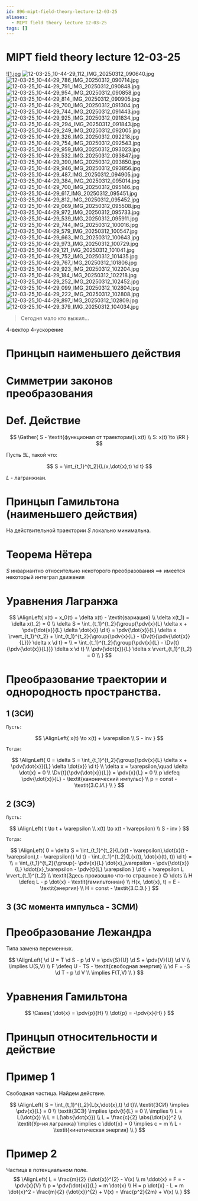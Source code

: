 ```yaml
---
id: 896-mipt-field-theory-lecture-12-03-25
aliases:
  - MIPT field theory lecture 12-03-25
tags: []
---
```


# MIPT field theory lecture 12-03-25

![[1.jpg](assets/imgs/12-03-25_10-44-29_424_IMG_20250312_090626.jpg)
![12-03-25_10-44-29_112_IMG_20250312_090640.jpg](assets/imgs/12-03-25_10-44-29_112_IMG_20250312_090640.jpg)
![12-03-25_10-44-29_786_IMG_20250312_090714.jpg](assets/imgs/12-03-25_10-44-29_786_IMG_20250312_090714.jpg)
![12-03-25_10-44-29_791_IMG_20250312_090848.jpg](assets/imgs/12-03-25_10-44-29_791_IMG_20250312_090848.jpg)
![12-03-25_10-44-29_954_IMG_20250312_090858.jpg](assets/imgs/12-03-25_10-44-29_954_IMG_20250312_090858.jpg)
![12-03-25_10-44-29_814_IMG_20250312_090905.jpg](assets/imgs/12-03-25_10-44-29_814_IMG_20250312_090905.jpg)
![12-03-25_10-44-29_700_IMG_20250312_091304.jpg](assets/imgs/12-03-25_10-44-29_700_IMG_20250312_091304.jpg)
![12-03-25_10-44-29_744_IMG_20250312_091443.jpg](assets/imgs/12-03-25_10-44-29_744_IMG_20250312_091443.jpg)
![12-03-25_10-44-29_925_IMG_20250312_091834.jpg](assets/imgs/12-03-25_10-44-29_925_IMG_20250312_091834.jpg)
![12-03-25_10-44-29_294_IMG_20250312_091843.jpg](assets/imgs/12-03-25_10-44-29_294_IMG_20250312_091843.jpg)
![12-03-25_10-44-29_249_IMG_20250312_092005.jpg](assets/imgs/12-03-25_10-44-29_249_IMG_20250312_092005.jpg)
![12-03-25_10-44-29_326_IMG_20250312_092218.jpg](assets/imgs/12-03-25_10-44-29_326_IMG_20250312_092218.jpg)
![12-03-25_10-44-29_754_IMG_20250312_092543.jpg](assets/imgs/12-03-25_10-44-29_754_IMG_20250312_092543.jpg)
![12-03-25_10-44-29_959_IMG_20250312_093023.jpg](assets/imgs/12-03-25_10-44-29_959_IMG_20250312_093023.jpg)
![12-03-25_10-44-29_532_IMG_20250312_093847.jpg](assets/imgs/12-03-25_10-44-29_532_IMG_20250312_093847.jpg)
![12-03-25_10-44-29_390_IMG_20250312_093850.jpg](assets/imgs/12-03-25_10-44-29_390_IMG_20250312_093850.jpg)
![12-03-25_10-44-29_946_IMG_20250312_093856.jpg](assets/imgs/12-03-25_10-44-29_946_IMG_20250312_093856.jpg)
![12-03-25_10-44-29_487_IMG_20250312_094905.jpg](assets/imgs/12-03-25_10-44-29_487_IMG_20250312_094905.jpg)
![12-03-25_10-44-29_384_IMG_20250312_095014.jpg](assets/imgs/12-03-25_10-44-29_384_IMG_20250312_095014.jpg)
![12-03-25_10-44-29_700_IMG_20250312_095146.jpg](assets/imgs/12-03-25_10-44-29_700_IMG_20250312_095146.jpg)
![12-03-25_10-44-29_617_IMG_20250312_095451.jpg](assets/imgs/12-03-25_10-44-29_617_IMG_20250312_095451.jpg)
![12-03-25_10-44-29_812_IMG_20250312_095452.jpg](assets/imgs/12-03-25_10-44-29_812_IMG_20250312_095452.jpg)
![12-03-25_10-44-29_069_IMG_20250312_095508.jpg](assets/imgs/12-03-25_10-44-29_069_IMG_20250312_095508.jpg)
![12-03-25_10-44-29_972_IMG_20250312_095733.jpg](assets/imgs/12-03-25_10-44-29_972_IMG_20250312_095733.jpg)
![12-03-25_10-44-29_539_IMG_20250312_095911.jpg](assets/imgs/12-03-25_10-44-29_539_IMG_20250312_095911.jpg)
![12-03-25_10-44-29_744_IMG_20250312_100016.jpg](assets/imgs/12-03-25_10-44-29_744_IMG_20250312_100016.jpg)
![12-03-25_10-44-29_579_IMG_20250312_100547.jpg](assets/imgs/12-03-25_10-44-29_579_IMG_20250312_100547.jpg)
![12-03-25_10-44-29_663_IMG_20250312_100643.jpg](assets/imgs/12-03-25_10-44-29_663_IMG_20250312_100643.jpg)
![12-03-25_10-44-29_973_IMG_20250312_100729.jpg](assets/imgs/12-03-25_10-44-29_973_IMG_20250312_100729.jpg)
![12-03-25_10-44-29_121_IMG_20250312_101041.jpg](assets/imgs/12-03-25_10-44-29_121_IMG_20250312_101041.jpg)
![12-03-25_10-44-29_752_IMG_20250312_101435.jpg](assets/imgs/12-03-25_10-44-29_752_IMG_20250312_101435.jpg)
![12-03-25_10-44-29_767_IMG_20250312_101806.jpg](assets/imgs/12-03-25_10-44-29_767_IMG_20250312_101806.jpg)
![12-03-25_10-44-29_923_IMG_20250312_102204.jpg](assets/imgs/12-03-25_10-44-29_923_IMG_20250312_102204.jpg)
![12-03-25_10-44-29_184_IMG_20250312_102218.jpg](assets/imgs/12-03-25_10-44-29_184_IMG_20250312_102218.jpg)
![12-03-25_10-44-29_252_IMG_20250312_102452.jpg](assets/imgs/12-03-25_10-44-29_252_IMG_20250312_102452.jpg)
![12-03-25_10-44-29_099_IMG_20250312_102804.jpg](assets/imgs/12-03-25_10-44-29_099_IMG_20250312_102804.jpg)
![12-03-25_10-44-29_222_IMG_20250312_102808.jpg](assets/imgs/12-03-25_10-44-29_222_IMG_20250312_102808.jpg)
![12-03-25_10-44-29_897_IMG_20250312_102809.jpg](assets/imgs/12-03-25_10-44-29_897_IMG_20250312_102809.jpg)
![12-03-25_10-44-29_379_IMG_20250312_104034.jpg](assets/imgs/12-03-25_10-44-29_379_IMG_20250312_104034.jpg)


> Сегодня мало кто выжил...

4-вектор
4-ускорение

# Принцып наименьшего действия

# Симметрии законов преобразования

# Def. Действие

$$
\Gather{
S - \textit{функционал от траектории}\ x(t) \\
S: x(t) \to \RR
}
$$

Пусть $\exists L$, такой что:

$$
S = \int_{t_1}^{t_2}{L(x,\dot{x},t) \d t}
$$

$L$ - лагранжиан.

# Принцып Гамильтона (наименьшего действия)

На действительной траектории $S$ локально минимальна.

# Теорема Нётера

$S$ инвариантно относительно некоторого преобразования
$\implies$
имеется некоторый интеграл движения

# Уравнения Лагранжа

$$
\AlignLeft{
x(t) = x_0(t) + \delta x(t) - \textit{вариация} \\
\delta x(t_1) = \delta x(t_2) = 0 \\
\delta S = \int_{t_1}^{t_2}{\group{\pdv{x}{L} \delta x + \pdv{\dot{x}}{L} \delta \dot{x}} \d t} =
\pdv{\dot{x}}{L} \delta x \rvert_{t_1}^{t_2} +
\int_{t_1}^{t_2}{\group{\pdv{x}{L} - \Dv{t}{\pdv{\dot{x}}{L}}} \delta x \d t} = \\
= \int_{t_1}^{t_2}{\group{\pdv{x}{L} - \Dv{t}{\pdv{\dot{x}}{L}}} \delta x \d t} \\
\pdv{\dot{x}}{L} \delta x \rvert_{t_1}^{t_2} = 0 \\
}
$$

# Преобразование траектории и однородность пространства.

## 1 (ЗСИ)

`Пусть:`

$$
\AlignLeft{
x(t) \to x(t) + \varepsilon \\
S - inv
}
$$

`Тогда:`

$$
\AlignLeft{
0 = \delta S =
\int_{t_1}^{t_2}{\group{\pdv{x}{L} \delta x + \pdv{\dot{x}}{L} \delta \dot{x}} \d t} \\
\delta x = \varepsilon,\quad \delta \dot{x} = 0 \\
\Dv{t}{\pdv{\dot{x}}{L}} = \pdv{x}{L} = 0 \\
p \defeq \pdv{\dot{x}}{L} - \textit{канонический импульс} \\
p = const - \textit{З.С.И.} \\
}
$$

## 2 (ЗСЭ)

`Пусть:`

$$
\AlignLeft{
t \to t + \varepsilon \\
x(t) \to x(t - \varepsilon) \\
S - inv
}
$$

`Тогда:`

$$
\AlignLeft{
0 = \delta S =
\int_{t_1}^{t_2}{L(x(t - \varepsilon),\dot{x}(t - \varepsilon),t - \varepsilon)) \d t} -
\int_{t_1}^{t_2}{L(x(t), \dot{x}(t), t)) \d t}
= \\
= \int_{t_1}^{t_2}{\group{-
\pdv{x}{L} \dot{x}_\varepsilon -
\pdv{\dot{x}}{L} \ddot{x}_\varepsilon -
\pdv{t}{L} \varepsilon
} \d t} +
\varepsilon L \rvert_{t_1}^{t_2}
\\
\textit{Здесь произошло что-то страшное } 🙃 \dots
\\
H \defeq L - p \dot{x} - \textit{гамильтониан} \\
H(x, \dot{x}, t) = E - \textit{энергия} \\
H = const - \textit{З.С.Э.}
}
$$

## 3 (ЗС момента импульса - ЗСМИ)

# Преобразование Лежандра

Типа замена переменных.

$$
\AlignLeft{
\d U = T \d S - p \d V = \pdv{S}{U} \d S + \pdv{V}{U} \d V \\
\implies U(S,V) \\
F \defeq U - TS - \textit{свободная энергия} \\
\d F = -S \d T - p \d V \\
\implies F(T,V) \\
}
$$

# Уравнения Гамильтона

$$
\Cases{
\dot{x} = \pdv{p}{H} \\
\dot{p} = -\pdv{x}{H}
}
$$

# Принцып относительности и действие

# Пример 1

Свободная частица.
Найдем действие.

$$
\AlignLeft{
S = \int_{t_1}^{t_2}{L(x,\dot{x},t) \d t}\\
\textit{ЗСИ} \implies \pdv{x}{L} = 0 \\
\textit{ЗСЭ} \implies \pdv{t}{L} = 0 \\
\implies \\
L = L(\dot{x}) \\
L = L(\abs{\dot{x}}) \\
L = \frac{c}{2} \abs{\dot{x}}^2 \\
\textit{Ур-ия лагранжа} \implies c \ddot{x} = 0 \implies c = m \\
L - \textit{кинетическая энергия} \\
}
$$
# Пример 2
Частица в потенциальном поле.
$$
\AlignLeft{
L = \frac{m}{2} {\dot{x}}^{2} - V(x) \\
m \ddot{x} = F = -\pdv{x}{V} \\
p = \pdv{\dot{x}}{L} = m \dot{x} \\
H = p \dot{x} - L = m \dot{x}^2 - \frac{m}{2} {\dot{x}}^{2} + V(x) = 
\frac{p^2}{2m} + V(x) \\
}
$$
